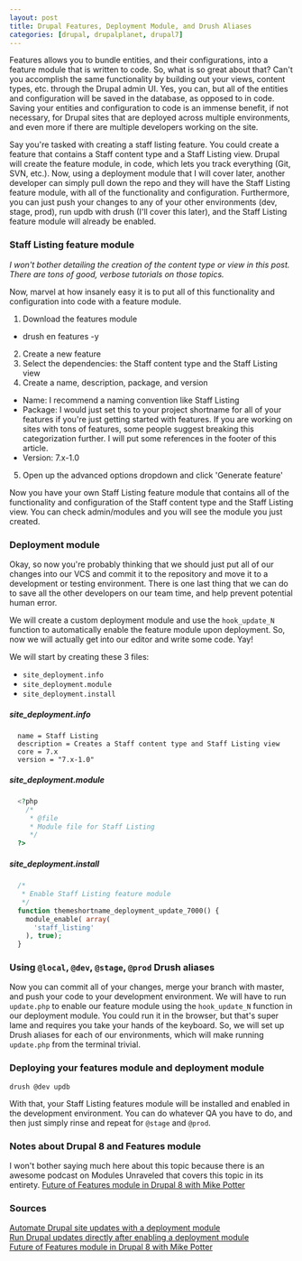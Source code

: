 ```yaml
---
layout: post
title: Drupal Features, Deployment Module, and Drush Aliases
categories: [drupal, drupalplanet, drupal7]
---
```


Features allows you to bundle entities, and their configurations, into a feature module that is written to code. So, what is so great about that? Can't you accomplish the same functionality by building out your views, content types, etc. through the Drupal admin UI. Yes, you can, but all of the entities and configuration will be saved in the database, as opposed to in code. Saving your entities and configuration to code is an immense benefit, if not necessary, for Drupal sites that are deployed across multiple environments, and even more if there are multiple developers working on the site.

Say you're tasked with creating a staff listing feature. You could create a feature that contains a Staff content type and a Staff Listing view. Drupal will create the feature module, in code, which lets you track everything (Git, SVN, etc.). Now, using a deployment module that I will cover later, another developer can simply pull down the repo and they will have the Staff Listing feature module, with all of the functionality and configuration. Furthermore, you can just push your changes to any of your other environments (dev, stage, prod), run updb with drush (I'll cover this later), and the Staff Listing feature module will already be enabled.

### Staff Listing feature module

*I won't bother detailing the creation of the content type or view in this post. There are tons of good, verbose tutorials on those topics.*

Now, marvel at how insanely easy it is to put all of this functionality and configuration into code with a feature module.

1. Download the features module
  * drush en features -y
2. Create a new feature
3. Select the dependencies: the Staff content type and the Staff Listing view
4. Create a name, description, package, and version
  * Name: I recommend a naming convention like Staff Listing
  * Package: I would just set this to your project shortname for all of your features if you're just getting started with features. If you are working on sites with tons of features, some people suggest breaking this categorization further. I will put some references in the footer of this article.
  * Version: 7.x-1.0
5. Open up the advanced options dropdown and click 'Generate feature'

Now you have your own Staff Listing feature module that contains all of the functionality and configuration of the Staff content type and the Staff Listing view. You can check admin/modules and you will see the module you just created.

### Deployment module

Okay, so now you're probably thinking that we should just put all of our changes into our VCS and commit it to the repository and move it to a development or testing environment. There is one last thing that we can do to save all the other developers on our team time, and help prevent potential human error.

We will create a custom deployment module and use the `hook_update_N` function to automatically enable the feature module upon deployment. So, now we will actually get into our editor and write some code. Yay!

We will start by creating these 3 files:

* `site_deployment.info`
* `site_deployment.module`
* `site_deployment.install`

##### site_deployment.info

```
  name = Staff Listing
  description = Creates a Staff content type and Staff Listing view
  core = 7.x
  version = "7.x-1.0"
```

##### site_deployment.module

```php
  <?php
    /*
     * @file
     * Module file for Staff Listing
     */
  ?>
```

##### site_deployment.install

```php
  /*
   * Enable Staff Listing feature module
   */
  function themeshortname_deployment_update_7000() {
    module_enable( array(
      'staff_listing'
    ), true);
  }
```

### Using `@local`, `@dev`, `@stage`, `@prod` Drush aliases

Now you can commit all of your changes, merge your branch with master, and push your code to your development environment. We will have to run `update.php` to enable our feature module using the `hook_update_N` function in our deployment module. You could run it in the browser, but that's super lame and requires you take your hands of the keyboard. So, we will set up Drush aliases for each of our environments, which will make running `update.php` from the terminal trivial.

### Deploying your features module and deployment module

```
drush @dev updb
```

With that, your Staff Listing features module will be installed and enabled in the development environment. You can do whatever QA you have to do, and then just simply rinse and repeat for `@stage` and `@prod`.

### Notes about Drupal 8 and Features module

I won't bother saying much here about this topic because there is an awesome podcast on Modules Unraveled that covers this topic in its entirety. [Future of Features module in Drupal 8 with Mike Potter](https://modulesunraveled.com/podcast/143-role-features-drupal-8-mike-potter-modules-unraveled-podcast)

### Sources

[Automate Drupal site updates with a deployment module](http://befused.com/drupal/site-deployment-module)  
[Run Drupal updates directly after enabling a deployment module](http://www.deliciouscreative.com/blog/run-drupal-updates-directly-after-enabling-deployment-module)  
[Future of Features module in Drupal 8 with Mike Potter](https://modulesunraveled.com/podcast/143-role-features-drupal-8-mike-potter-modules-unraveled-podcast)
